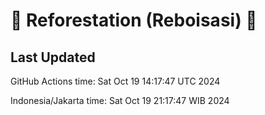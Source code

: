 
# 🌳 Reforestation (Reboisasi) 🌲

## Last Updated

GitHub Actions time: Sat Oct 19 14:17:47 UTC 2024

Indonesia/Jakarta time: Sat Oct 19 21:17:47 WIB 2024

